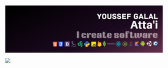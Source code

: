 ![Banner](https://github.com/youssef-attai/youssef-attai/blob/main/banner.png)

[1]: https://www.linkedin.com/in/youssef-attai/

[<img src="https://cdn.jsdelivr.net/gh/devicons/devicon/icons/linkedin/linkedin-original.svg"/>][1]